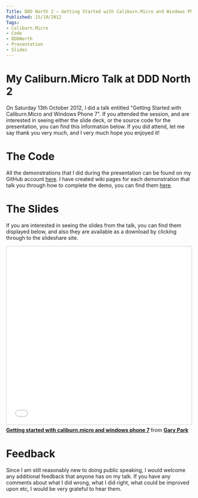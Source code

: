 ```yaml
---
Title: DDD North 2 – Getting Started with Caliburn.Micro and Windows Phone 7
Published: 15/10/2012
Tags:
- Caliburn.Micro
- Code
- DDDNorth
- Presentation
- Slides
---
```


# My Caliburn.Micro Talk at DDD North 2

On Saturday 13th October 2012, I did a talk entitled "Getting Started with Caliburn.Micro and Windows Phone 7". If you attended the session, and are interested in seeing either the slide deck, or the source code for the presentation, you can find this information below. If you did attend, let me say thank you very much, and I very much hope you enjoyed it!

# The Code

All the demonstrations that I did during the presentation can be found on my GitHub account [here](https://github.com/gep13/CaliburnMicroDemos). I have created wiki pages for each demonstration that talk you through how to complete the demo, you can find them [here](https://github.com/gep13/CaliburnMicroDemos/wiki).

# The Slides

If you are interested in seeing the slides from the talk, you can find them displayed below, and also they are available as a download by clicking through to the slideshare site.

<iframe src="//www.slideshare.net/slideshow/embed_code/key/5iTOaQkl3uFbp" width="595" height="485" frameborder="0" marginwidth="0" marginheight="0" scrolling="no" style="border:1px solid #CCC; border-width:1px; margin-bottom:5px; max-width: 100%;" allowfullscreen> </iframe> <div style="margin-bottom:5px"> <strong> <a href="//www.slideshare.net/gep13/getting-started-with-caliburnmicro-and-windows-phone-7" title="Getting started with caliburn.micro and windows phone 7" target="_blank">Getting started with caliburn.micro and windows phone 7</a> </strong> from <strong><a target="_blank" href="//www.slideshare.net/gep13">Gary Park</a></strong> </div>

# Feedback

Since I am still reasonably new to doing public speaking, I would welcome any additional feedback that anyone has on my talk. If you have any comments about what I did wrong, what I did right, what could be improved upon etc, I would be very grateful to hear them.
